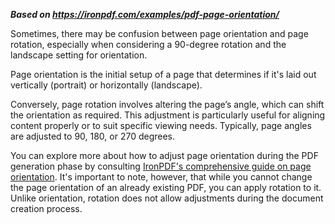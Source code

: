 ***Based on <https://ironpdf.com/examples/pdf-page-orientation/>***

Sometimes, there may be confusion between page orientation and page rotation, especially when considering a 90-degree rotation and the landscape setting for orientation.

Page orientation is the initial setup of a page that determines if it's laid out vertically (portrait) or horizontally (landscape).

Conversely, page rotation involves altering the page’s angle, which can shift the orientation as required. This adjustment is particularly useful for aligning content properly or to suit specific viewing needs. Typically, page angles are adjusted to 90, 180, or 270 degrees.

You can explore more about how to adjust page orientation during the PDF generation phase by consulting [IronPDF's comprehensive guide on page orientation](https://ironpdf.com/nodejs/examples/pdf-page-orientation/). It's important to note, however, that while you cannot change the page orientation of an already existing PDF, you can apply rotation to it. Unlike orientation, rotation does not allow adjustments during the document creation process.